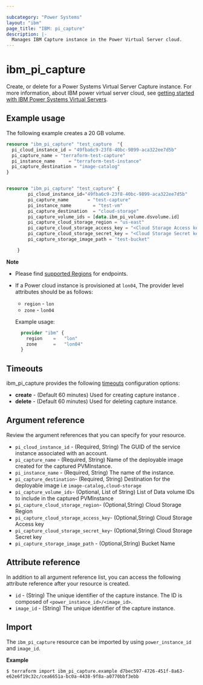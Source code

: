 ```yaml
---

subcategory: "Power Systems"
layout: "ibm"
page_title: "IBM: pi_capture"
description: |-
  Manages IBM Capture instance in the Power Virtual Server cloud.
---
```


# ibm_pi_capture
Create, or delete for a Power Systems Virtual Server Capture instance. For more information, about IBM power virtual server cloud, see [getting started with IBM Power Systems Virtual Servers](https://cloud.ibm.com/docs/power-iaas?topic=power-iaas-getting-started).

## Example usage
The following example creates a 20 GB volume.

```terraform
resource "ibm_pi_capture" "test_capture  "{
  pi_cloud_instance_id = "49fba6c9-23f8-40bc-9899-aca322ee7d5b"
  pi_capture_name = "terraform-test-capture"
  pi_instance_name     = "terraform-test-instance"
  pi_capture_destination = "image-catalog"
}


resource "ibm_pi_capture" "test_capture" {
		pi_cloud_instance_id="49fba6c9-23f8-40bc-9899-aca322ee7d5b"
		pi_capture_name       = "test-capture"
		pi_instance_name		= "test-vm"
		pi_capture_destination  = "cloud-storage"
		pi_capture_volume_ids = [data.ibm_pi_volume.dsvolume.id]
		pi_capture_cloud_storage_region = "us-east"
		pi_capture_cloud_storage_access_key = "<Cloud Storage Access key>"
		pi_capture_cloud_storage_secret_key = "<Cloud Storage Secret key>"
		pi_capture_storage_image_path = "test-bucket"

	}

```

**Note**
* Please find [supported Regions](https://cloud.ibm.com/apidocs/power-cloud#endpoint) for endpoints.
* If a Power cloud instance is provisioned at `lon04`, The provider level attributes should be as follows:
  * `region` - `lon`
  * `zone` - `lon04`

  Example usage:
  
  ```terraform
    provider "ibm" {
      region    =   "lon"
      zone      =   "lon04"
    }
  ```
  
## Timeouts

ibm_pi_capture provides the following [timeouts](https://www.terraform.io/docs/language/resources/syntax.html) configuration options:

- **create** - (Default 60 minutes) Used for creating capture instance .
- **delete** - (Default 60 minutes) Used for deleting capture instance.

## Argument reference 
Review the argument references that you can specify for your resource. 

- `pi_cloud_instance_id` - (Required, String) The GUID of the service instance associated with an account.
- `pi_capture_name` - (Required, String) Name of the deployable image created for the captured PVMInstance.
- `pi_instance_name` - (Required, String) The name of the instance.
- `pi_capture_destination`- (Required, String) Destination for the deployable image i.e `image-catalog,cloud-storage`
- `pi_capture_volume_ids`- (Optional, List of String)  List of Data volume IDs to include in the captured PVMInstance
- `pi_capture_cloud_storage_region`- (Optional,String) Cloud Storage Region
- `pi_capture_cloud_storage_access_key`- (Optional,String) Cloud Storage Access key
- `pi_capture_cloud_storage_secret_key`- (Optional,String) Cloud Storage Secret key
- `pi_capture_storage_image_path` - (Optional,String) Bucket Name


## Attribute reference
In addition to all argument reference list, you can access the following attribute reference after your resource is created.

- `id` - (String) The unique identifier of the capture instance. The ID is composed of `<power_instance_id>/<image_id>`.
- `image_id` - (String) The unique identifier of the  capture instance.


## Import

The `ibm_pi_capture` resource can be imported by using `power_instance_id` and `image_id`.

**Example**
```
$ terraform import ibm_pi_capture.example d7bec597-4726-451f-8a63-e62e6f19c32c/cea6651a-bc0a-4438-9f8a-a0770bbf3ebb
```

